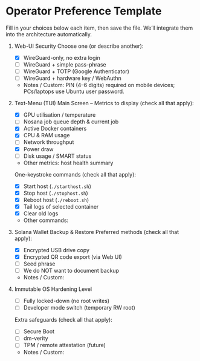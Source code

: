 # Operator Preference Template

Fill in your choices below each item, then save the file. We’ll integrate them into the architecture automatically.

1. Web-UI Security
   Choose one (or describe another):
   - [x] WireGuard-only, no extra login
   - [ ] WireGuard + simple pass-phrase
   - [ ] WireGuard + TOTP (Google Authenticator)
   - [ ] WireGuard + hardware key / WebAuthn
   - Notes / Custom: PIN (4–6 digits) required on mobile devices; PCs/laptops use Ubuntu user password.

2. Text-Menu (TUI) Main Screen – Metrics to display (check all that apply):
   - [x] GPU utilisation / temperature
   - [ ] Nosana job queue depth & current job
   - [x] Active Docker containers
   - [x] CPU & RAM usage
   - [ ] Network throughput
   - [x] Power draw
   - [ ] Disk usage / SMART status
   - Other metrics: host health summary

   One-keystroke commands (check all that apply):
   - [x] Start host (`./starthost.sh`)
   - [x] Stop host (`./stophost.sh`)
   - [x] Reboot host (`./reboot.sh`)
   - [x] Tail logs of selected container
   - [x] Clear old logs
   - Other commands:

3. Solana Wallet Backup & Restore
   Preferred methods (check all that apply):
   - [x] Encrypted USB drive copy
   - [x] Encrypted QR code export (via Web UI)
   - [ ] Seed phrase
   - [ ] We do NOT want to document backup
   - Notes / Custom:

4. Immutable OS Hardening Level
   - [ ] Fully locked-down (no root writes)
   - [ ] Developer mode switch (temporary RW root)

   Extra safeguards (check all that apply):
   - [ ] Secure Boot
   - [ ] dm-verity
   - [ ] TPM / remote attestation (future)
   - Notes / Custom: